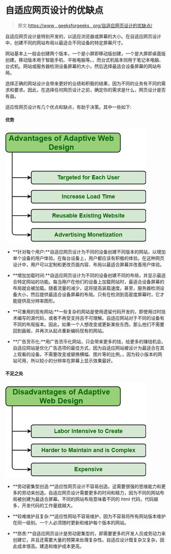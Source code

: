 # 自适应网页设计的优缺点

> 原文:[https://www . geeksforgeeks . org/自适应网页设计的优缺点/](https://www.geeksforgeeks.org/advantages-and-disadvantages-of-adaptive-web-design/)

自适应网页设计是特别开发的，以适应浏览器或屏幕的大小。在自适应网页设计中，创建不同的网站布局以最适合不同设备的特定屏幕尺寸。

网站基本上一般会创建两个版本，一个是小屏即移动版创建，一个是大屏即桌面版创建。移动版本用于智能手机、平板电脑等。，而台式机版本则用于笔记本电脑、台式机。网站或服务器检测设备屏幕的大小，然后选择最适合设备屏幕的网站布局。

选择正确的网站设计会带来更好的业绩和积极的结果，因为不同的业务有不同的需求和要求。因此，在选择任何网页设计之前，确定你的需求是什么，网页设计是否有益。

适应性网页设计有几个优点和缺点，有助于决策。其中一些如下:

#### 优势

![](img/b5fbbbfc0024c6614f0fbc2d6604692d.png)

*   **针对每个用户:**自适应网页设计为不同的设备创建不同版本的网站，以增加单个设备的用户体验。在每台设备上，用户都应该有积极的体验。在这种网页设计中，用户可以定制和更改页面内容、布局以最适合屏幕并改善用户体验。

*   **增加加载时间:**自适应网页设计为不同的设备创建不同的布局，并显示最适合特定网站的功能。每当用户在他们的设备上加载网站时，最适合设备屏幕的布局就会被加载。随着流量的减少，这将提高装载速度。甚至，服务器检测设备大小，然后提供最适合设备屏幕的布局。只有在检测到高密度屏幕时，它才能提供高分辨率图形。

*   **可重用的现有网站:**一些复杂的网站是使用遗留代码开发的，即使用过时技术编写的源代码，或者不再受支持且不可理解。自适应网站对于不同的设备有不同的布局版本。因此，如果一个人想改变或更新某些东西，那么他们不需要回到画板，并再次从起点重新编码现有的网站。

*   **广告货币化:**用广告货币化网站，只会带来更多的钱，给更多的赚钱机会。自适应网站是优化广告选项的最佳方式，因为自适应网站被设计为最适合在其上观看的设备。不需要改变或替换横幅、图片等的比例。，因为较小版本的网站可用，所以较小的分辨率在屏幕上显示效果最好。

#### 不足之处

![](img/bbe5924187260ad49e76c8a31330db58.png)

*   **劳动密集型创造:**适应性网页设计不容易创造。这需要很强的思维能力和更多的劳动来创造。自适应网页设计需要更多的时间和精力，因为不同的网站布局被创建为最适合屏幕。不同的网站布局意味着不同的 html 代码，代码越多，开发代码的工作量就越大。

*   **较难维护且复杂:**适应性网站不容易维护，因为不容易将所有网站版本维护在同一级别。一个人必须随时更新和维护每个版本的网站。

*   **昂贵:**自适应网页设计是劳动密集型的，即需要更多的开发人员或劳动力来创建它，并且还需要大量的预算来处理复杂性。自适应设计既复杂又复杂，因此成本很高。建造和维护成本更高。